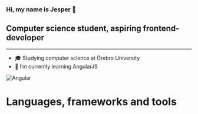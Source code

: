 ### Hi, my name is Jesper 👋

## Computer science student, aspiring frontend-developer

<hr>

- 🎓 Studying computer science at Örebro University
- 🌱 I’m currently learning AngularJS

<img alt="Angular" src="https://img.shields.io/badge/-React-45b8d8?style=flat-square&logo=angular&logoColor=white" />

# Languages, frameworks and tools
